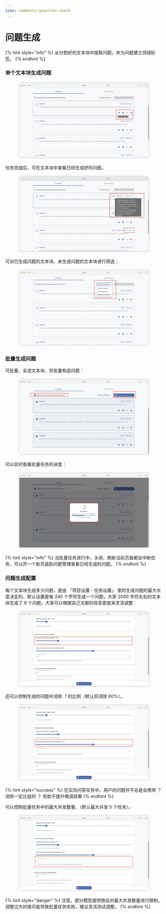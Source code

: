 ```yaml
---
icon: comments-question-check
---
```


# 问题生成

{% hint style="info" %}
从分割好的文本块中提取问题，并为问题建立领域标签。
{% endhint %}

### 单个文本块生成问题

<figure><img src="../.gitbook/assets/image (17) (1).png" alt=""><figcaption></figcaption></figure>

任务完成后，可在文本块中查看已经生成好的问题。

<figure><img src="../.gitbook/assets/image (1).png" alt=""><figcaption></figcaption></figure>

可对已生成问题的文本块、未生成问题的文本块进行筛选：

<figure><img src="../.gitbook/assets/image (2).png" alt=""><figcaption></figcaption></figure>

### 批量生成问题

可批量、全选文本块，并批量构造问题：

<figure><img src="../.gitbook/assets/image (8).png" alt=""><figcaption></figcaption></figure>

可以实时查看批量任务的进度：

<figure><img src="../.gitbook/assets/image (9).png" alt=""><figcaption></figcaption></figure>

{% hint style="info" %}
当批量任务进行中，关闭、刷新当前页面都会中断任务，可以开一个新页面到问题管理查看已经生成的问题。
{% endhint %}

### 问题生成配置

每个文本块生成多少问题，是由 「项目设置 - 任务设置」 里的生成问题的最大长度决定的，默认设置是每 240 个字符生成一个问题，大家 2000 字符左右的文本块生成了 8 个问题，大家可以根据自己文献的信息密度来灵活调整：

<figure><img src="../.gitbook/assets/image (11).png" alt=""><figcaption></figcaption></figure>

还可以控制生成的问题中消除 ？的比例（默认将消除 60%）。

<figure><img src="../.gitbook/assets/image (12).png" alt=""><figcaption></figcaption></figure>

{% hint style="success" %}
在实际问答任务中，用户的问题并不总是会携带 ？消除一定比低的 ？ 有助于提升微调效果
{% endhint %}

可以控制批量任务中的最大并发数量，（默认最大并发 5 个任务）。

<figure><img src="../.gitbook/assets/image (13).png" alt=""><figcaption></figcaption></figure>

{% hint style="danger" %}
注意，部分模型提供商会对最大并发数量进行限制，调整过大的值可能导致批量任务失败，建议灵活测试调整。
{% endhint %}
